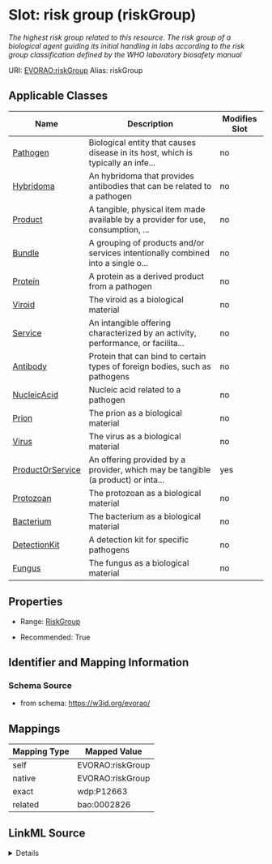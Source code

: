 

# Slot: risk group (riskGroup) 


_The highest risk group related to this resource. The risk group of a biological agent guiding its initial handling in labs according to the risk group classification defined by the WHO laboratory biosafety manual_





URI: [EVORAO:riskGroup](https://w3id.org/evorao/riskGroup)
Alias: riskGroup

<!-- no inheritance hierarchy -->





## Applicable Classes

| Name | Description | Modifies Slot |
| --- | --- | --- |
| [Pathogen](Pathogen.md) | Biological entity that causes disease in its host, which is typically an infe... |  no  |
| [Hybridoma](Hybridoma.md) | An hybridoma that provides antibodies that can be related to a pathogen |  no  |
| [Product](Product.md) | A tangible, physical item made available by a provider for use, consumption, ... |  no  |
| [Bundle](Bundle.md) | A grouping of products and/or services intentionally combined into a single o... |  no  |
| [Protein](Protein.md) | A protein as a derived product from a pathogen |  no  |
| [Viroid](Viroid.md) | The viroid as a biological material |  no  |
| [Service](Service.md) | An intangible offering characterized by an activity, performance, or facilita... |  no  |
| [Antibody](Antibody.md) | Protein that can bind to certain types of foreign bodies, such as pathogens |  no  |
| [NucleicAcid](NucleicAcid.md) | Nucleic acid related to a pathogen |  no  |
| [Prion](Prion.md) | The prion as a biological material |  no  |
| [Virus](Virus.md) | The virus as a biological material |  no  |
| [ProductOrService](ProductOrService.md) | An offering provided by a provider, which may be tangible (a product) or inta... |  yes  |
| [Protozoan](Protozoan.md) | The protozoan as a biological material |  no  |
| [Bacterium](Bacterium.md) | The bacterium as a biological material |  no  |
| [DetectionKit](DetectionKit.md) | A detection kit for specific pathogens |  no  |
| [Fungus](Fungus.md) | The fungus as a biological material |  no  |







## Properties

* Range: [RiskGroup](RiskGroup.md)

* Recommended: True





## Identifier and Mapping Information







### Schema Source


* from schema: https://w3id.org/evorao/




## Mappings

| Mapping Type | Mapped Value |
| ---  | ---  |
| self | EVORAO:riskGroup |
| native | EVORAO:riskGroup |
| exact | wdp:P12663 |
| related | bao:0002826 |




## LinkML Source

<details>
```yaml
name: riskGroup
description: The highest risk group related to this resource. The risk group of a
  biological agent guiding its initial handling in labs according to the risk group
  classification defined by the WHO laboratory biosafety manual
title: risk group
from_schema: https://w3id.org/evorao/
exact_mappings:
- wdp:P12663
related_mappings:
- bao:0002826
rank: 1000
alias: riskGroup
domain_of:
- ProductOrService
range: RiskGroup
required: false
recommended: true
multivalued: false

```
</details>